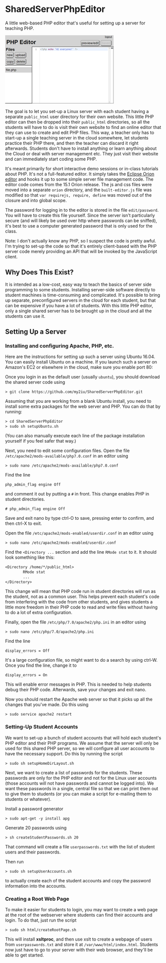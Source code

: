 # SharedServerPhpEditor
A little web-based PHP editor that's useful for setting up a server for teaching PHP. 

<img src="html/screenshot.png" width="350" alt="Screenshot of the PHP editor">

The goal is to let you set-up a Linux server with each student having a separate `public_html` user directory for their own website. This little PHP editor can then be dropped into their `public_html` directories, so all the students will have to do is visit their own website to find an online editor that they can use to create and edit PHP files. This way, a teacher only has to start-up a single teaching server in the cloud somewhere, let students practice their PHP there, and then the teacher can discard it right afterwards. Students don't have to install anything or learn anything about the Cloud or deal with server management etc. They just visit their website and can immediately start coding some PHP.

It's meant primarily for short interactive demo sessions or in-class tutorials about PHP. It's not a full-featured editor. It simply takes the [Eclipse Orion editor](https://wiki.eclipse.org/Orion/How_Tos/Editor_Build) and hooks it up to some simple server file management code. The editor code comes from the 15.1 Orion release. The js and css files were moved into a separate `orion` directory, and the `built-editor.js` file was modified so that `var requirejs, require, define` was moved out of the closure and into global scope.

The password for logging in to the editor is stored in the file `edit/password`. You will have to create this file yourself. Since the server isn't particularly secure (and will likely be used over http where passwords can be sniffed), it's best to use a computer generated password that is only used for the class.

Note: I don't actually know any PHP, so I suspect the code is pretty awful. I'm trying to set-up the code so that it's entirely client-based with the PHP server code merely providing an API that will be invoked by the JavaScript client.


## Why Does This Exist?

It is intended as a low-cost, easy way to teach the basics of server side programming to some students. Installing server-side software directly to student machines is time-consuming and complicated. It's possible to bring up separate, preconfigured servers in the cloud for each student, but that can be expensive if you have a lot of students. With this little PHP editor, only a single shared server has to be brought up in the cloud and all the students can use it.


## Setting Up a Server

### Installing and configuring Apache, PHP, etc.

Here are the instructions for setting up such a server using Ubuntu 16.04. You can easily install Ubuntu on a machine. If you launch such a server on Amazon's EC2 or elsewhere in the cloud, make sure you enable port 80:

Once you login in as the default user (usually `ubuntu`), you should download the shared server code using

    > git clone https://github.com/my2iu/SharedServerPhpEditor.git

Assuming that you are working from a blank Ubuntu install, you need to install some extra packages for the web server and PHP. You can do that by running:

    > cd SharedServerPhpEditor
    > sudo sh setupUbuntu.sh

(You can also manually execute each line of the package installation yourself if you feel safer that way.)

Next, you need to edit some configuration files. Open the file `/etc/apache2/mods-available/php7.0.conf` in an editor using

    > sudo nano /etc/apache2/mods-available/php7.0.conf

Find the line 

    php_admin_flag engine Off

and comment it out by putting a `#` in front. This change enables PHP in student directories.

    # php_admin_flag engine Off

Save and exit nano by type ctrl-O to save, pressing enter to confirm, and then ctrl-X to exit. 

Open the file `/etc/apache2/mods-enabled/userdir.conf` in an editor using

    > sudo nano /etc/apache2/mods-enabled/userdir.conf

Find the `<Directory ...` section and add the line `RMode stat` to it. It should look something like this:

    <Directory /home/*/public_html>
            RMode stat
            ...
    </Directory>

This change will mean that PHP code run in student directories will run as the student, not as a common user. This helps prevent each student's code from interfering with the code from other students, and gives students a little more freedom in their PHP code to read and write files without having to do a lot of extra configuration.

Finally, open the file `/etc/php/7.0/apache2/php.ini` in an editor using

    > sudo nano /etc/php/7.0/apache2/php.ini

Find the line

    display_errors = Off

It's a large configuration file, so might want to do a search by using ctrl-W. Once you find the line, change it to

    display_errors = On

This will enable error messages in PHP. This is needed to help students debug their PHP code. Afterwards, save your changes and exit nano.

Now you should restart the Apache web server so that it picks up all the changes that you've made. Do this using

    > sudo service apache2 restart

### Setting-Up Student Accounts

We want to set-up a bunch of student accounts that will hold each student's PHP editor and their PHP programs. We assume that the server will only be used for this shared PHP server, so we will configure all user accounts to have the necessary support. Do this by running the script

    > sudo sh setupHomeDirLayout.sh

Next, we want to create a list of passwords for the students. These passwords are only for the PHP editor and not for the Linux user accounts (those accounts will not have passwords and cannot be logged into). We want these passwords in a single, central file so that we can print them out to give them to students (or you can make a script for e-mailing them to students or whatever). 

Install a password generator

    > sudo apt-get -y install apg

Generate 20 passwords using

    > sh createStudentPasswords.sh 20

That command will create a file `userpasswords.txt` with the list of student users and their passwords.

Then run

    > sudo sh setupUserAccounts.sh

to actually create each of the student accounts and copy the password information into the accounts.


### Creating a Root Web Page

To make it easier for students to login, you may want to create a web page at the root of the webserver where students can find their accounts and login. To do that, just run the script

    > sudo sh html/createRootPage.sh

This will install **xsltproc**, and then use xslt to create a webpage of users from `userpasswords.txt` and store it at `/var/www/html/index.html`. Students now just have to go to your server with their web browser, and they'll be able to get started.
